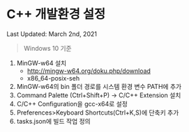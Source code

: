 # C++ 개발환경 설정

Last Updated: March 2nd, 2021

> Windows 10 기준

1. MinGW-w64 설치
    * http://mingw-w64.org/doku.php/download
    * x86_64-posix-seh
2. MinGW-w64의 bin 폴더 경로를 시스템 환경 변수 PATH에 추가
3. Command Palette (Ctrl+Shift+P) → C/C++ Extension 설치
4. C/C++ Configuration을 gcc-x64로 설정
5. Preferences>Keyboard Shortcuts(Ctrl+K,S)에 단축키 추가
6. tasks.json에 빌드 작업 정의
